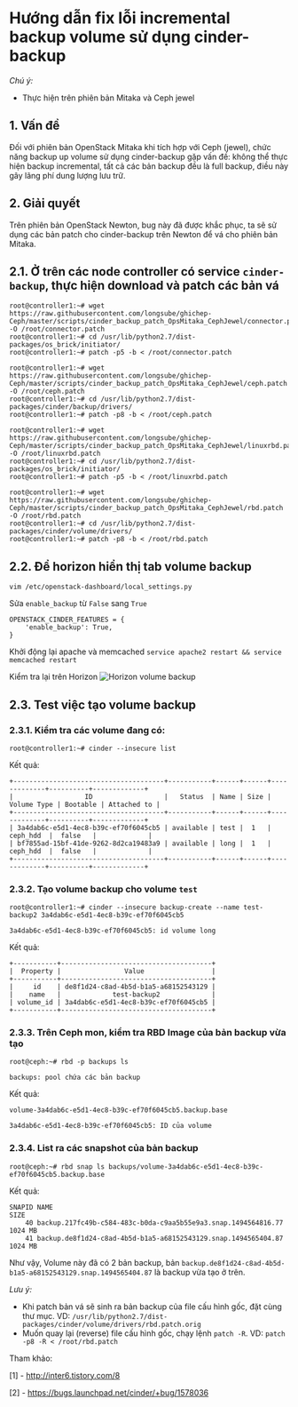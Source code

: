 # Hướng dẫn fix lỗi incremental backup volume sử dụng cinder-backup

*Chú ý:*
 - Thực hiện trên phiên bản Mitaka và Ceph jewel

## 1. Vấn đề
Đối với phiên bản OpenStack Mitaka khi tích hợp với Ceph (jewel), chức năng backup up volume sử dụng cinder-backup gặp vấn đề: không thể thực hiện backup incremental, tất cả các bản backup đều là full backup, điều này gây lãng phí dung lượng lưu trữ.

## 2. Giải quyết
Trên phiên bản OpenStack Newton, bug này đã được khắc phục, ta sẽ sử dụng các bản patch cho cinder-backup trên Newton để vá cho phiên bản Mitaka.

## 2.1. Ở trên các node controller có service `cinder-backup`, thực hiện download và patch các bản vá
```
root@controller1:~# wget https://raw.githubusercontent.com/longsube/ghichep-Ceph/master/scripts/cinder_backup_patch_OpsMitaka_CephJewel/connector.patch -O /root/connector.patch
root@controller1:~# cd /usr/lib/python2.7/dist-packages/os_brick/initiator/
root@controller1:~# patch -p5 -b < /root/connector.patch
```

```
root@controller1:~# wget https://raw.githubusercontent.com/longsube/ghichep-Ceph/master/scripts/cinder_backup_patch_OpsMitaka_CephJewel/ceph.patch -O /root/ceph.patch
root@controller1:~# cd /usr/lib/python2.7/dist-packages/cinder/backup/drivers/
root@controller1:~# patch -p8 -b < /root/ceph.patch
```

```
root@controller1:~# wget https://raw.githubusercontent.com/longsube/ghichep-Ceph/master/scripts/cinder_backup_patch_OpsMitaka_CephJewel/linuxrbd.patch -O /root/linuxrbd.patch
root@controller1:~# cd /usr/lib/python2.7/dist-packages/os_brick/initiator/
root@controller1:~# patch -p5 -b < /root/linuxrbd.patch
```

```
root@controller1:~# wget https://raw.githubusercontent.com/longsube/ghichep-Ceph/master/scripts/cinder_backup_patch_OpsMitaka_CephJewel/rbd.patch -O /root/rbd.patch
root@controller1:~# cd /usr/lib/python2.7/dist-packages/cinder/volume/drivers/
root@controller1:~# patch -p8 -b < /root/rbd.patch
```

## 2.2. Để horizon hiển thị tab volume backup
`vim /etc/openstack-dashboard/local_settings.py`

Sửa `enable_backup` từ `False` sang `True`

```
OPENSTACK_CINDER_FEATURES = {
    'enable_backup': True,
}
```

Khởi động lại apache và memcached
`service apache2 restart && service memcached restart`

Kiểm tra lại trên Horizon
![Horizon volume backup](/images/cinder_backup_patch_OpsMitaka_CephJewel/volume_backup_1.jpg)

## 2.3. Test việc tạo volume backup
### 2.3.1. Kiểm tra các volume đang có:
`root@controller1:~# cinder --insecure list`

Kết quả:
```
+--------------------------------------+-----------+------+------+-------------+----------+-------------+
|                  ID                  |   Status  | Name | Size | Volume Type | Bootable | Attached to |
+--------------------------------------+-----------+------+------+-------------+----------+-------------+
| 3a4dab6c-e5d1-4ec8-b39c-ef70f6045cb5 | available | test |  1   |   ceph_hdd  |  false   |             |
| bf7855ad-15bf-41de-9262-8d2ca19483a9 | available | long |  1   |   ceph_hdd  |  false   |             |
+--------------------------------------+-----------+------+------+-------------+----------+-------------+
```

### 2.3.2. Tạo volume backup cho volume `test`
```
root@controller1:~# cinder --insecure backup-create --name test-backup2 3a4dab6c-e5d1-4ec8-b39c-ef70f6045cb5

3a4dab6c-e5d1-4ec8-b39c-ef70f6045cb5: id volume long
```

Kết quả:
```
+-----------+--------------------------------------+
|  Property |                Value                 |
+-----------+--------------------------------------+
|     id    | de8f1d24-c8ad-4b5d-b1a5-a68152543129 |
|    name   |             test-backup2             |
| volume_id | 3a4dab6c-e5d1-4ec8-b39c-ef70f6045cb5 |
+-----------+--------------------------------------+
```

### 2.3.3. Trên Ceph mon, kiểm tra RBD Image của bản backup vừa tạo
```
root@ceph:~# rbd -p backups ls

backups: pool chứa các bản backup
```

Kết quả:

```
volume-3a4dab6c-e5d1-4ec8-b39c-ef70f6045cb5.backup.base

3a4dab6c-e5d1-4ec8-b39c-ef70f6045cb5: ID của volume
```

### 2.3.4. List ra các snapshot của bản backup
```
root@ceph:~# rbd snap ls backups/volume-3a4dab6c-e5d1-4ec8-b39c-ef70f6045cb5.backup.base
```

Kết quả:
```
SNAPID NAME                                                              SIZE     
    40 backup.217fc49b-c584-483c-b0da-c9aa5b55e9a3.snap.1494564816.77 1024 MB 
    41 backup.de8f1d24-c8ad-4b5d-b1a5-a68152543129.snap.1494565404.87 1024 MB 
```

Như vậy, Volume này đã có 2 bản backup, bản `backup.de8f1d24-c8ad-4b5d-b1a5-a68152543129.snap.1494565404.87` là backup vừa tạo ở trên.




*Lưu ý:*
 - Khi patch bản vá sẽ sinh ra bản backup của file cấu hình gốc, đặt cùng thư mục. VD: `/usr/lib/python2.7/dist-packages/cinder/volume/drivers/rbd.patch.orig`
 - Muốn quay lại (reverse) file cấu hình gốc, chạy lệnh `patch -R`. VD:  `patch -p8 -R < /root/rbd.patch`

 Tham khảo:

 [1] - http://inter6.tistory.com/8

 [2] - https://bugs.launchpad.net/cinder/+bug/1578036

